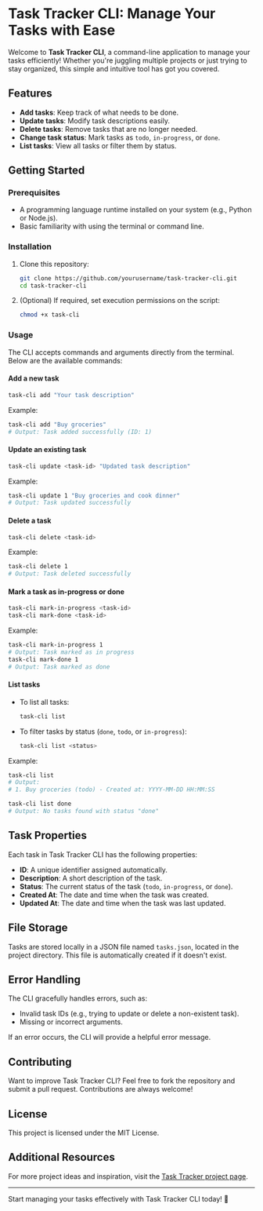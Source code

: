
# Task Tracker CLI: Manage Your Tasks with Ease  

Welcome to **Task Tracker CLI**, a command-line application to manage your tasks efficiently! Whether you're juggling multiple projects or just trying to stay organized, this simple and intuitive tool has got you covered.

## Features  
- **Add tasks**: Keep track of what needs to be done.  
- **Update tasks**: Modify task descriptions easily.  
- **Delete tasks**: Remove tasks that are no longer needed.  
- **Change task status**: Mark tasks as `todo`, `in-progress`, or `done`.  
- **List tasks**: View all tasks or filter them by status.  

## Getting Started  

### Prerequisites  
- A programming language runtime installed on your system (e.g., Python or Node.js).  
- Basic familiarity with using the terminal or command line.  

### Installation  
1. Clone this repository:  
   ```bash
   git clone https://github.com/yourusername/task-tracker-cli.git
   cd task-tracker-cli
   ```  
2. (Optional) If required, set execution permissions on the script:  
   ```bash
   chmod +x task-cli
   ```

### Usage  
The CLI accepts commands and arguments directly from the terminal. Below are the available commands:  

#### **Add a new task**  
```bash
task-cli add "Your task description"
```  
Example:  
```bash
task-cli add "Buy groceries"
# Output: Task added successfully (ID: 1)
```  

#### **Update an existing task**  
```bash
task-cli update <task-id> "Updated task description"
```  
Example:  
```bash
task-cli update 1 "Buy groceries and cook dinner"
# Output: Task updated successfully
```  

#### **Delete a task**  
```bash
task-cli delete <task-id>
```  
Example:  
```bash
task-cli delete 1
# Output: Task deleted successfully
```  

#### **Mark a task as in-progress or done**  
```bash
task-cli mark-in-progress <task-id>
task-cli mark-done <task-id>
```  
Example:  
```bash
task-cli mark-in-progress 1
# Output: Task marked as in progress
task-cli mark-done 1
# Output: Task marked as done
```  

#### **List tasks**  
- To list all tasks:  
  ```bash
  task-cli list
  ```  
- To filter tasks by status (`done`, `todo`, or `in-progress`):  
  ```bash
  task-cli list <status>
  ```  
Example:  
```bash
task-cli list
# Output: 
# 1. Buy groceries (todo) - Created at: YYYY-MM-DD HH:MM:SS

task-cli list done
# Output: No tasks found with status "done"
```  

## Task Properties  
Each task in Task Tracker CLI has the following properties:  
- **ID**: A unique identifier assigned automatically.  
- **Description**: A short description of the task.  
- **Status**: The current status of the task (`todo`, `in-progress`, or `done`).  
- **Created At**: The date and time when the task was created.  
- **Updated At**: The date and time when the task was last updated.  

## File Storage  
Tasks are stored locally in a JSON file named `tasks.json`, located in the project directory. This file is automatically created if it doesn't exist.  

## Error Handling  
The CLI gracefully handles errors, such as:  
- Invalid task IDs (e.g., trying to update or delete a non-existent task).  
- Missing or incorrect arguments.  

If an error occurs, the CLI will provide a helpful error message.  

## Contributing  
Want to improve Task Tracker CLI? Feel free to fork the repository and submit a pull request. Contributions are always welcome!  

## License  
This project is licensed under the MIT License.  

## Additional Resources  
For more project ideas and inspiration, visit the [Task Tracker project page](https://roadmap.sh/projects/task-tracker).  

---  
Start managing your tasks effectively with Task Tracker CLI today! 🚀  
